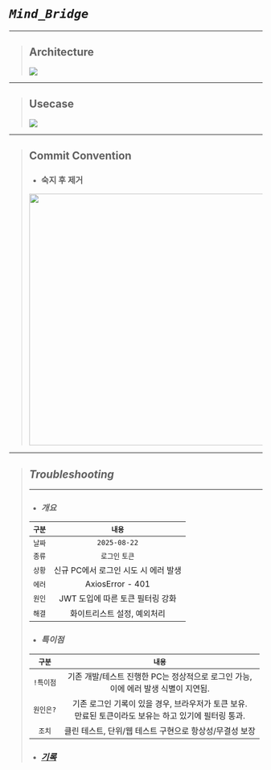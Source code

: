# _`Mind_Bridge`_

***

> ## Architecture
> ![](https://velog.velcdn.com/images/nn98/post/8d6dd7ff-cf5a-40dc-90a0-442c12827114/image.png)

***

> ## Usecase
> ![](https://velog.velcdn.com/images/nn98/post/b6020032-0105-484c-a67a-b94fe91b2d1b/image.png)

***

> ## Commit Convention
> - ### 숙지 후 제거
>
> <img src="https://github.com/user-attachments/assets/059f14b1-7da7-4685-a39a-7272016cac24" style="width:500px"/>

***

> ## _Troubleshooting_
> ***
> - ### _개요_
> 
> | `구분` |          `내용`          |
> |:----:|:----------------------:|
> | `날짜` |      `2025-08-22`      |
> | `종류` |       `로그인` `토큰`       |
> | `상황` | 신규 PC에서 로그인 시도 시 에러 발생 |
> | `에러` |    AxiosError - 401    |
> | `원인` |  JWT 도입에 따른 토큰 필터링 강화  |
> | `해결` |    화이트리스트 설정, 예외처리     |
>
> - ### _특이점_
>
> |  `구분`  |                              `내용`                               |
> |:------:|:---------------------------------------------------------------:|
> | `!특이점` |     기존 개발/테스트 진행한 PC는 정상적으로 로그인 가능, <br/>이에 에러 발생 식별이 지연됨.      |
> | `원인은?` | 기존 로그인 기록이 있을 경우, 브라우저가 토큰 보유.<br/>만료된 토큰이라도 보유는 하고 있기에 필터링 통과. |
> |  `조치`  |                클린 테스트, 단위/웹 테스트 구현으로 항상성/무결성 보장                 |
> 
> - ### [_기록_](https://tattered-reason-ed8.notion.site/error-2025-08-22-2579e83ff32d8013a385d2ca1c4ac149)

